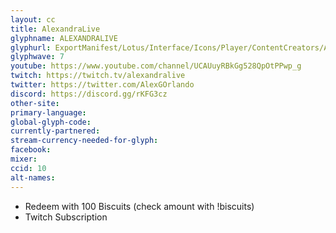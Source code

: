 ```yaml
---
layout: cc
title: AlexandraLive
glyphname: ALEXANDRALIVE
glyphurl: ExportManifest/Lotus/Interface/Icons/Player/ContentCreators/AlexandraLive.png
glyphwave: 7
youtube: https://www.youtube.com/channel/UCAUuyRBkGg528QpOtPPwp_g
twitch: https://twitch.tv/alexandralive
twitter: https://twitter.com/AlexGOrlando
discord: https://discord.gg/rKFG3cz
other-site:
primary-language:
global-glyph-code:
currently-partnered:
stream-currency-needed-for-glyph:
facebook:
mixer:
ccid: 10
alt-names:
---
```

* Redeem with 100 Biscuits (check amount with !biscuits)
* Twitch Subscription
